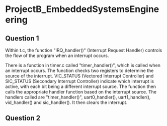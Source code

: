 # ProjectB_EmbeddedSystemsEngineering

## Question 1
Within t.c, the function "IRQ_handler()" (Interrupt Request Handler) controls the flow of the program when an interrupt occurs.


There is a function in timer.c called "timer_handler()", which is called when an interrupt occurs. 
The function checks two registers to determine the source of the interrupt.
VIC_STATUS (Vectored Interrupt Controller) and SIC_STATUS (Secondary Interrupt Controller) indicate which interrupt is active, with each bit being a different interrupt source.
The function then calls the appropriate handler function based on the interrupt source.
The handlers called are "timer_handler()", uart0_handler(), uart1_handler(), vid_handler() and sic_handler(). 
It then clears the interrupt. 


## Question 2